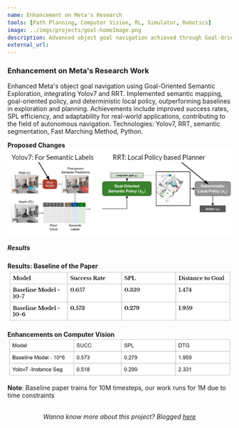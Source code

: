```yaml
---
name: Enhancement on Meta's Research
tools: [Path Planning, Computer Vision, RL, Simulator, Robotics]
image: ../imgs/projects/goal-homeImage.png
description: Advanced object goal navigation achieved through Goal-Oriented Semantic Exploration, combining semantic mapping, policy learning, and efficient path planning.
external_url: 
---
```


### Enhancement on Meta's Research Work

Enhanced Meta's object goal navigation using Goal-Oriented Semantic Exploration, integrating Yolov7 and RRT. Implemented semantic mapping, goal-oriented policy, and deterministic local policy, outperforming baselines in exploration and planning. Achievements include improved success rates, SPL efficiency, and adaptability for real-world applications, contributing to the field of autonomous navigation. Technologies: Yolov7, RRT, semantic segmentation, Fast Marching Method, Python.

**Proposed Changes**
<img src="../imgs/projects/goal-ProposedChanges.png" alt="drawing" width="850"/>

##### **Results**
**Results: Baseline of the Paper**
<img src="../imgs/projects/goal-baselineResults.png" alt="drawing" width="950"/>

**Enhancements on Computer Vision**
<img src="../imgs/projects/goal-cvResults.png" alt="drawing" width="1050"/>

**Note**: Baseline paper trains for 10M timesteps, our work runs for 1M due to time constraints

<br>

<div style="text-align: center;">
    <i>Wanna know more about this project? Blogged <a href="/blog/metaresearch">here</a></i>
</div>

<br>
